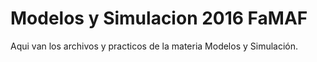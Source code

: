 # Modelos y Simulacion 2016 FaMAF

Aqui van los archivos y practicos de la materia Modelos y Simulación.

